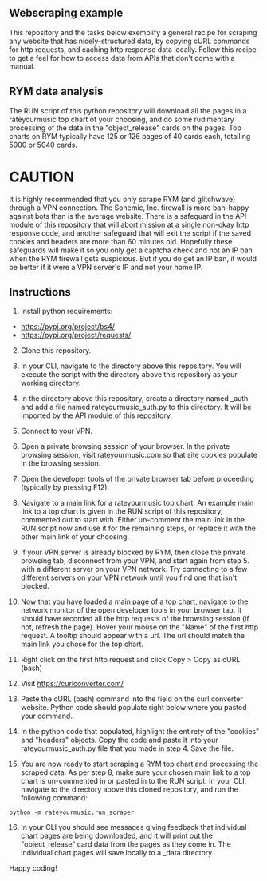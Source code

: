## Webscraping example

This repository and the tasks below exemplify a general recipe for scraping any website that has nicely-structured data, by copying cURL commands for http requests, and caching http response data locally. Follow this recipe to get a feel for how to access data from APIs that don't come with a manual.

## RYM data analysis

The RUN script of this python repository will download all the pages in a rateyourmusic top chart of your choosing, and do some rudimentary processing of the data in the "object_release" cards on the pages. Top charts on RYM typically have 125 or 126 pages of 40 cards each, totalling 5000 or 5040 cards.

# CAUTION

It is highly recommended that you only scrape RYM (and glitchwave) through a VPN connection. The Sonemic, Inc. firewall is more ban-happy against bots than is the average website. There is a safeguard in the API module of this repository that will abort mission at a single non-okay http response code, and another safeguard that will exit the script if the saved cookies and headers are more than 60 minutes old. Hopefully these safeguards will make it so you only get a captcha check and not an IP ban when the RYM firewall gets suspicious. But if you do get an IP ban, it would be better if it were a VPN server's IP and not your home IP.

## Instructions

1. Install python requirements:
- https://pypi.org/project/bs4/
- https://pypi.org/project/requests/

2. Clone this repository.

3. In your CLI, navigate to the directory above this repository. You will execute the script with the directory above this repository as your working directory.

4. In the directory above this repository, create a directory named _auth and add a file named rateyourmusic_auth.py to this directory. It will be imported by the API module of this repository.

5. Connect to your VPN.

6. Open a private browsing session of your browser. In the private browsing session, visit rateyourmusic.com so that site cookies populate in the browsing session.

7. Open the developer tools of the private browser tab before proceeding (typically by pressing F12).

8. Navigate to a main link for a rateyourmusic top chart. An example main link to a top chart is given in the RUN script of this repository, commented out to start with. Either un-comment the main link in the RUN script now and use it for the remaining steps, or replace it with the other main link of your choosing.

9. If your VPN server is already blocked by RYM, then close the private browsing tab, disconnect from your VPN, and start again from step 5. with a different server on your VPN network. Try connecting to a few different servers on your VPN network until you find one that isn't blocked.

10. Now that you have loaded a main page of a top chart, navigate to the network monitor of the open developer tools in your browser tab. It should have recorded all the http requests of the browsing session (if not, refresh the page). Hover your mouse on the "Name" of the first http request. A tooltip should appear with a url. The url should match the main link you chose for the top chart.

11. Right click on the first http request and click Copy > Copy as cURL (bash)

12. Visit https://curlconverter.com/

13. Paste the cURL (bash) command into the field on the curl converter website. Python code should populate right below where you pasted your command.

14. In the python code that populated, highlight the entirety of the "cookies" and "headers" objects. Copy the code and paste it into your rateyourmusic_auth.py file that you made in step 4. Save the file.

15. You are now ready to start scraping a RYM top chart and processing the scraped data. As per step 8, make sure your chosen main link to a top chart is un-commented in or pasted in to the RUN script. In your CLI, navigate to the directory above this cloned repository, and run the following command:

```
python -m rateyourmusic.run_scraper
```

16. In your CLI you should see messages giving feedback that individual chart pages are being downloaded, and it will print out the "object_release" card data from the pages as they come in. The individual chart pages will save locally to a _data directory.

Happy coding!